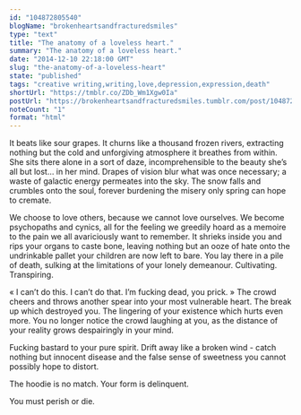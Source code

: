 ```yaml
---
id: "104872805540"
blogName: "brokenheartsandfracturedsmiles"
type: "text"
title: "The anatomy of a loveless heart."
summary: "The anatomy of a loveless heart."
date: "2014-12-10 22:18:00 GMT"
slug: "the-anatomy-of-a-loveless-heart"
state: "published"
tags: "creative writing,writing,love,depression,expression,death"
shortUrl: "https://tmblr.co/ZDb_Wm1Xgw0Ia"
postUrl: "https://brokenheartsandfracturedsmiles.tumblr.com/post/104872805540/the-anatomy-of-a-loveless-heart"
noteCount: "1"
format: "html"
---
```


It beats like sour grapes. It churns like a thousand frozen rivers, extracting nothing but the cold and unforgiving atmosphere it breathes from within. She sits there alone in a sort of daze, incomprehensible to the beauty she’s all but lost… in her mind. Drapes of vision blur what was once necessary; a waste of galactic energy permeates into the sky. The snow falls and crumbles onto the soul, forever burdening the misery only spring can hope to cremate. 

We choose to love others, because we cannot love ourselves. We become psychopaths and cynics, all for the feeling we greedily hoard as a memoire to the pain we all avariciously want to remember. It shrieks inside you and rips your organs to caste bone, leaving nothing but an ooze of hate onto the undrinkable pallet your children are now left to bare. You lay there in a pile of death, sulking at the limitations of your lonely demeanour. Cultivating. Transpiring. 

« I can’t do this. I can’t do that. I’m fucking dead, you prick. » The crowd cheers and throws another spear into your most vulnerable heart. The break up which destroyed you. The lingering of your existence which hurts even more. You no longer notice the crowd laughing at you, as the distance of your reality grows despairingly in your mind.

Fucking bastard to your pure spirit. Drift away like a broken wind - catch nothing but innocent disease and the false sense of sweetness you cannot possibly hope to distort. 

The hoodie is no match. Your form is delinquent.

You must perish or die.